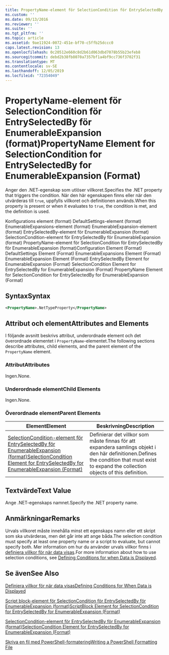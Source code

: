 ```yaml
---
title: PropertyName-element för SelectionCondition för EntrySelectedBy för EnumerableExpansion (format) | Microsoft Docs
ms.custom: ''
ms.date: 09/13/2016
ms.reviewer: ''
ms.suite: ''
ms.tgt_pltfrm: ''
ms.topic: article
ms.assetid: 9ae11924-0072-451e-bf70-c5ffb25dccc0
caps.latest.revision: 13
ms.openlocfilehash: 0c20512e660c8d2b61d063dbd7078b55b23efeb8
ms.sourcegitcommit: debd2b38fb8070a7357bf1a4bf9cc736f3702f31
ms.translationtype: MT
ms.contentlocale: sv-SE
ms.lasthandoff: 12/05/2019
ms.locfileid: "72354049"
---
```

# <a name="propertyname-element-for-selectioncondition-for-entryselectedby-for-enumerableexpansion-format"></a><span data-ttu-id="5fe11-102">PropertyName-element för SelectionCondition för EntrySelectedBy för EnumerableExpansion (format)</span><span class="sxs-lookup"><span data-stu-id="5fe11-102">PropertyName Element for SelectionCondition for EntrySelectedBy for EnumerableExpansion (Format)</span></span>

<span data-ttu-id="5fe11-103">Anger den .NET-egenskap som utlöser villkoret.</span><span class="sxs-lookup"><span data-stu-id="5fe11-103">Specifies the .NET property that triggers the condition.</span></span> <span data-ttu-id="5fe11-104">När den här egenskapen finns eller när den utvärderas till `true`, uppfylls villkoret och definitionen används.</span><span class="sxs-lookup"><span data-stu-id="5fe11-104">When this property is present or when it evaluates to `true`, the condition is met, and the definition is used.</span></span>

<span data-ttu-id="5fe11-105">Konfigurations element (format) DefaultSettings-element (format) EnumerableExpansions-element (format) EnumerableExpansion-element (format) EntrySelectedBy-element för EnumerableExpansion (format) SelectionCondition-element för EntrySelectedBy för EnumerableExpansion (format) PropertyName-element för SelectionCondition för EntrySelectedBy för EnumerableExpansion (format)</span><span class="sxs-lookup"><span data-stu-id="5fe11-105">Configuration Element (Format) DefaultSettings Element (Format) EnumerableExpansions Element (Format) EnumerableExpansion Element (Format) EntrySelectedBy Element for EnumerableExpansion (Format) SelectionCondition Element for EntrySelectedBy for EnumerableExpansion (Format) PropertyName Element for SelectionCondition for EntrySelectedBy for EnumerableExpansion (Format)</span></span>

## <a name="syntax"></a><span data-ttu-id="5fe11-106">Syntax</span><span class="sxs-lookup"><span data-stu-id="5fe11-106">Syntax</span></span>

```xml
<PropertyName>.NetTypeProperty</PropertyName>
```

## <a name="attributes-and-elements"></a><span data-ttu-id="5fe11-107">Attribut och element</span><span class="sxs-lookup"><span data-stu-id="5fe11-107">Attributes and Elements</span></span>

<span data-ttu-id="5fe11-108">I följande avsnitt beskrivs attribut, underordnade element och det överordnade elementet i `PropertyName`-elementet.</span><span class="sxs-lookup"><span data-stu-id="5fe11-108">The following sections describe attributes, child elements, and the parent element of the `PropertyName` element.</span></span>

### <a name="attributes"></a><span data-ttu-id="5fe11-109">Attribut</span><span class="sxs-lookup"><span data-stu-id="5fe11-109">Attributes</span></span>

<span data-ttu-id="5fe11-110">Ingen.</span><span class="sxs-lookup"><span data-stu-id="5fe11-110">None.</span></span>

### <a name="child-elements"></a><span data-ttu-id="5fe11-111">Underordnade element</span><span class="sxs-lookup"><span data-stu-id="5fe11-111">Child Elements</span></span>

<span data-ttu-id="5fe11-112">Ingen.</span><span class="sxs-lookup"><span data-stu-id="5fe11-112">None.</span></span>

### <a name="parent-elements"></a><span data-ttu-id="5fe11-113">Överordnade element</span><span class="sxs-lookup"><span data-stu-id="5fe11-113">Parent Elements</span></span>

|<span data-ttu-id="5fe11-114">Element</span><span class="sxs-lookup"><span data-stu-id="5fe11-114">Element</span></span>|<span data-ttu-id="5fe11-115">Beskrivning</span><span class="sxs-lookup"><span data-stu-id="5fe11-115">Description</span></span>|
|-------------|-----------------|
|[<span data-ttu-id="5fe11-116">SelectionCondition-element för EntrySelectedBy för EnumerableExpansion (format)</span><span class="sxs-lookup"><span data-stu-id="5fe11-116">SelectionCondition Element for EntrySelectedBy for EnumerableExpansion (Format)</span></span>](./selectioncondition-element-for-entryselectedby-for-enumerableexpansion-format.md)|<span data-ttu-id="5fe11-117">Definierar det villkor som måste finnas för att expandera samlings objekt i den här definitionen.</span><span class="sxs-lookup"><span data-stu-id="5fe11-117">Defines the condition that must exist to expand the collection objects of this definition.</span></span>|

## <a name="text-value"></a><span data-ttu-id="5fe11-118">Textvärde</span><span class="sxs-lookup"><span data-stu-id="5fe11-118">Text Value</span></span>

<span data-ttu-id="5fe11-119">Ange .NET-egenskaps namnet.</span><span class="sxs-lookup"><span data-stu-id="5fe11-119">Specify the .NET property name.</span></span>

## <a name="remarks"></a><span data-ttu-id="5fe11-120">Anmärkningar</span><span class="sxs-lookup"><span data-stu-id="5fe11-120">Remarks</span></span>

<span data-ttu-id="5fe11-121">Urvals villkoret måste innehålla minst ett egenskaps namn eller ett skript som ska utvärderas, men det går inte att ange båda.</span><span class="sxs-lookup"><span data-stu-id="5fe11-121">The selection condition must specify at least one property name or a script to evaluate, but cannot specify both.</span></span> <span data-ttu-id="5fe11-122">Mer information om hur du använder urvals villkor finns i [definiera villkor för när data visas](./defining-conditions-for-displaying-data.md).</span><span class="sxs-lookup"><span data-stu-id="5fe11-122">For more information about how to use selection conditions, see [Defining Conditions for when Data is Displayed](./defining-conditions-for-displaying-data.md).</span></span>

## <a name="see-also"></a><span data-ttu-id="5fe11-123">Se även</span><span class="sxs-lookup"><span data-stu-id="5fe11-123">See Also</span></span>

[<span data-ttu-id="5fe11-124">Definiera villkor för när data visas</span><span class="sxs-lookup"><span data-stu-id="5fe11-124">Defining Conditions for When Data is Displayed</span></span>](./defining-conditions-for-displaying-data.md)

[<span data-ttu-id="5fe11-125">Script block-element för SelectionCondition för EntrySelectedBy för EnumerableExpansion (format)</span><span class="sxs-lookup"><span data-stu-id="5fe11-125">ScriptBlock Element for SelectionCondition for EntrySelectedBy for EnumerableExpansion (Format)</span></span>](./scriptblock-element-for-selectioncondition-for-entryselectedby-for-enumerableexpansion-format.md)

[<span data-ttu-id="5fe11-126">SelectionCondition-element för EntrySelectedBy för EnumerableExpansion (format)</span><span class="sxs-lookup"><span data-stu-id="5fe11-126">SelectionCondition Element for EntrySelectedBy for EnumerableExpansion (Format)</span></span>](./selectioncondition-element-for-entryselectedby-for-enumerableexpansion-format.md)

[<span data-ttu-id="5fe11-127">Skriva en fil med PowerShell-formatering</span><span class="sxs-lookup"><span data-stu-id="5fe11-127">Writing a PowerShell Formatting File</span></span>](./writing-a-powershell-formatting-file.md)

